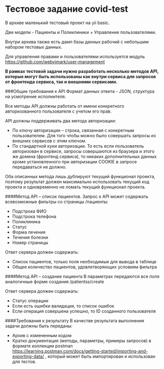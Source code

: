 # Тестовое задание covid-test

В архиве маленький тестовый проект на yii basic.

Две модели - Пациенты и Поликлиники + Управление пользователями.

Внутри архива также есть дамп базы данных рабочий с небольшим набором тестовых данных.

Для управления правами и пользователями используется модуль https://github.com/webvimark/user-management

**В рамках тестовой задачи нужно разработать несколько методов API, которые могут быть использованы как внутри сервиса для запросов от фронтенда сервиса, так и внешними сервисами.**

###Общие требования к API
Формат данных ответа - JSON, структура на усмотрение исполнителя.

Все методы API должны работать от имени конкретного авторизованного пользователя с учетом его прав.

API должны поддерживать два метода авторизации:
- По ключу авторизации – строка, связанная с конкретным пользователем. Для того чтобы можно было совершать запросы из внешних сервисов с этим ключом.
- По стандартной куки авторизации. То есть если пользователь авторизован в сервисе, запросы совершаются из браузера и этого же домена (фронтенд сервиса), то никаких дополнительных данных кроме установленного при авторизации COOKIE в запросе передаваться не должно.

Оба описанных метода лишь дублируют текущий функционал проекта, поэтому результат должен максимально использовать текущий код проекта и одновременно не ломать текущий функционал проекта.

####Метод API – список пациентов.
Запрос к API может содержать всевозможные фильтры со страницы /пациенты:

- Подстрока ФИО
- Подстрока телефона
- Поликлиника
- Статус
- Форма лечения
- Течения болезни
- Номер страницы

Ответ сервера должен содержать:
 - Список пациентов, только поля необходимые для вывода в таблице
 - Общее количество пациентов, удовлетворяющих условиям фильтра

####Метод API – создание пациента
В параметрах передаются все поля аналогичные форме создания  /patientss/create

Ответ сервера должен содержать:
- Статус операции
- Если есть ошибки валидации, то список ошибок
- Если операция совершена успешно, то ID созданного пользователя

####Требования к результату
В качестве результата выполнения задачи должны быть переданы:
- Архив с измененным кодом
- Кратко документация (методы, параметры, примеры запросов) в формате коллекции postman https://learning.postman.com/docs/getting-started/importing-and-exporting-data/ , который может быть импортирован и использован для тестов.
